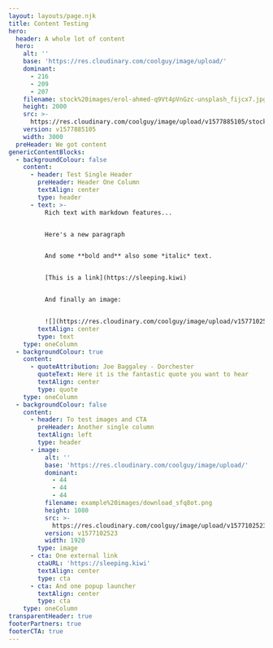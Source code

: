 ```yaml
---
layout: layouts/page.njk
title: Content Testing
hero:
  header: A whole lot of content
  hero:
    alt: ''
    base: 'https://res.cloudinary.com/coolguy/image/upload/'
    dominant:
      - 216
      - 209
      - 207
    filename: stock%20images/erol-ahmed-q9Vt4pVnGzc-unsplash_fijcx7.jpg
    height: 2000
    src: >-
      https://res.cloudinary.com/coolguy/image/upload/v1577885105/stock%20images/erol-ahmed-q9Vt4pVnGzc-unsplash_fijcx7.jpg
    version: v1577885105
    width: 3000
  preHeader: We got content
genericContentBlocks:
  - backgroundColour: false
    content:
      - header: Test Single Header
        preHeader: Header One Column
        textAlign: center
        type: header
      - text: >-
          Rich text with markdown features...


          Here's a new paragraph


          And some **bold and** also some *italic* text.


          [This is a link](https://sleeping.kiwi)


          And finally an image:


          ![](https://res.cloudinary.com/coolguy/image/upload/v1577102523/example%20images/300by300-b_p4rcuc.png)
        textAlign: center
        type: text
    type: oneColumn
  - backgroundColour: true
    content:
      - quoteAttribution: Joe Baggaley - Dorchester
        quoteText: Here it is the fantastic quote you want to hear
        textAlign: center
        type: quote
    type: oneColumn
  - backgroundColour: false
    content:
      - header: To test images and CTA
        preHeader: Another single column
        textAlign: left
        type: header
      - image:
          alt: ''
          base: 'https://res.cloudinary.com/coolguy/image/upload/'
          dominant:
            - 44
            - 44
            - 44
          filename: example%20images/download_sfq8ot.png
          height: 1080
          src: >-
            https://res.cloudinary.com/coolguy/image/upload/v1577102523/example%20images/download_sfq8ot.png
          version: v1577102523
          width: 1920
        type: image
      - cta: One external link
        ctaURL: 'https://sleeping.kiwi'
        textAlign: center
        type: cta
      - cta: And one popup launcher
        textAlign: center
        type: cta
    type: oneColumn
transparentHeader: true
footerPartners: true
footerCTA: true
---
```



